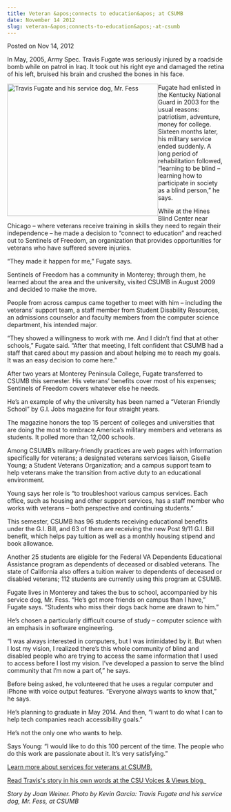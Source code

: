 ```yaml
---
title: Veteran &apos;connects to education&apos; at CSUMB
date: November 14 2012
slug: veteran-&apos;connects-to-education&apos;-at-csumb
---
```





<span class="date">Posted on Nov 14, 2012    </span>
<p>In May, 2005, Army Spec. Travis Fugate was seriously injured by
a roadside bomb while on patrol in Iraq. It took out his right eye
and damaged the retina of his left, bruised his brain and crushed
the bones in his face.</p>
<p><img alt="Travis Fugate and his service dog, Mr. Fess" src="http://news.csumb.edu/sites/default/files/65/attachments/news/images/travis.fugate.web__1.jpg" style="float:left; width:350px; height:306px">Fugate had enlisted
in the Kentucky National Guard in 2003 for the usual reasons:
patriotism, adventure, money for college. Sixteen months later, his
military service ended suddenly. A long period of rehabilitation
followed, &#x201C;learning to be blind &#x2013; learning how to participate in
society as a blind person,&#x201D; he says.</img></p>
<p>While at the Hines Blind Center near Chicago &#x2013; where veterans
receive training in skills they need to regain their independence &#x2013;
he made a decision to &#x201C;connect to education&#x201D; and reached out to
Sentinels of Freedom, an organization that provides opportunities
for veterans who have suffered severe injuries.</p>
<p>&#x201C;They made it happen for me,&#x201D; Fugate says.</p>
<p>Sentinels of Freedom has a community in Monterey; through them,
he learned about the area and the university, visited CSUMB in
August 2009 and decided to make the move.</p>
<p>People from across campus came together to meet with him &#x2013;
including the veterans&#x2019; support team, a staff member from Student
Disability Resources, an admissions counselor and faculty members
from the computer science department, his intended major.</p>
<p>&#x201C;They showed a willingness to work with me. And I didn&#x2019;t find
that at other schools,&#x201D; Fugate said. &#x201C;After that meeting, I felt
confident that CSUMB had a staff that cared about my passion and
about helping me to reach my goals. It was an easy decision to come
here.&#x201D;</p>
<p>After two years at Monterey Peninsula College, Fugate
transferred to CSUMB this semester. His veterans&#x2019; benefits cover
most of his expenses; Sentinels of Freedom covers whatever else he
needs.</p>
<p>He&#x2019;s an example of why the university has been named a &#x201C;Veteran
Friendly School&#x201D; by G.I. Jobs magazine for four straight years.</p>
<p>The magazine honors the top 15 percent of colleges and
universities that are doing the most to embrace America&#x2019;s military
members and veterans as students. It polled more than 12,000
schools.</p>
<p>Among CSUMB&#x2019;s military-friendly practices are web pages with
information specifically for veterans; a designated veterans
services liaison, Giselle Young; a Student Veterans Organization;
and a campus support team to help veterans make the transition from
active duty to an educational environment.</p>
<p>Young says her role is &#x201C;to troubleshoot various campus services.
Each office, such as housing and other support services, has a
staff member who works with veterans &#x2013; both perspective and
continuing students.&#x201D;</p>
<p>This semester, CSUMB has 96 students receiving educational
benefits under the G.I. Bill, and 63 of them are receiving the new
Post 9/11 G.I. Bill benefit, which helps pay tuition as well as a
monthly housing stipend and book allowance.</p>
<p>Another 25 students are eligible for the Federal VA Dependents
Educational Assistance program as dependents of deceased or
disabled veterans. The state of California also offers a tuition
waiver to dependents of deceased or disabled veterans; 112 students
are currently using this program at CSUMB.</p>
<p>Fugate lives in Monterey and takes the bus to school,
accompanied by his service dog, Mr. Fess. &#x201C;He&#x2019;s got more friends on
campus than I have,&#x201D; Fugate says. &#x201C;Students who miss their dogs
back home are drawn to him.&#x201D;</p>
<p>He&#x2019;s chosen a particularly difficult course of study &#x2013; computer
science with an emphasis in software engineering.</p>
<p>&#x201C;I was always interested in computers, but I was intimidated by
it. But when I lost my vision, I realized there&#x2019;s this whole
community of blind and disabled people who are trying to access the
same information that I used to access before I lost my vision.
I&#x2019;ve developed a passion to serve the blind community that I&#x2019;m now
a part of,&#x201D; he says.</p>
<p>Before being asked, he volunteered that he uses a regular
computer and iPhone with voice output features. &#x201C;Everyone always
wants to know that,&#x201D; he says.</p>
<p>He&#x2019;s planning to graduate in May 2014. And then, &#x201C;I want to do
what I can to help tech companies reach accessibility goals.&#x201D;</p>
<p>He&#x2019;s not the only one who wants to help.</p>
<p>Says Young: &#x201C;I would like to do this 100 percent of the time.
The people who do this work are passionate about it. It&#x2019;s very
satisfying.&#x201D;</p>
<p><a href="http://csumb.edu/veterans" rel="nofollow">Learn more
about services for veterans at CSUMB.</a></p>
<p><a href="http://blogs.calstate.edu/voicesviews/?p=1557" rel="nofollow">Read Travis&apos;s story in his own words at the CSU Voices
&amp; Views blog.&#xA0;</a></p>
<p class="small"><em>Story by Joan Weiner. Photo by Kevin Garcia:
Travis Fugate and his service dog, Mr. Fess, at CSUMB</em></p>





